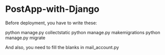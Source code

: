 # PostApp-with-Django

Before deployment, you have to write these:

python manage.py collectstatic
python manage.py makemigrations
python manage.py migrate

And also, you need to fill the blanks in mail_account.py
